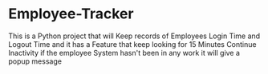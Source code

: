 # Employee-Tracker
This is a Python project that will Keep records of Employees Login Time and Logout Time and it has a Feature that keep looking for 15 Minutes Continue Inactivity if the employee System hasn't been in any work it will give a popup message
